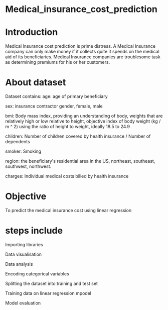 # Medical_insurance_cost_prediction
# Introduction
Medical Insurance cost prediction is prime distress. A Medical Insurance company can only make money if it collects quite it spends on the medical aid of its beneficiaries. Medical Insurance companies are troublesome task as determining premiums for his or her customers.
# About dataset
Dataset contains:
age: age of primary beneficiary

sex: insurance contractor gender, female, male

bmi: Body mass index, providing an understanding of body, weights that are relatively high or low relative to height,
objective index of body weight (kg / m ^ 2) using the ratio of height to weight, ideally 18.5 to 24.9

children: Number of children covered by health insurance / Number of dependents

smoker: Smoking

region: the beneficiary's residential area in the US, northeast, southeast, southwest, northwest.

charges: Individual medical costs billed by health insurance

# Objective
To predict the medical insurance cost using linear regression

# steps include
Importing libraries

Data visualisation

Data analysis

Encoding categorical variables

Splitting the dataset into training and test set

Training data on linear regression mpodel

Model evaluation
